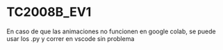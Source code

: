 # TC2008B_EV1
En caso de que las animaciones no funcionen en google colab, se puede usar los .py y correr en vscode sin problema
